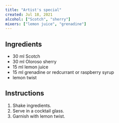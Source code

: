 ```yaml
---
title: "Artist's special"
created: Jul 18, 2021
alcohol: ["Scotch", "sherry"]
mixers: ["lemon juice", "grenadine"]
---
```


## Ingredients

- 30 ml Scotch
- 30 ml Oloroso sherry
- 15 ml lemon juice
- 15 ml grenadine or redcurrant or raspberry syrup
- lemon twist

## Instructions

1. Shake ingredients.
2. Serve in a cocktail glass.
3. Garnish with lemon twist.
